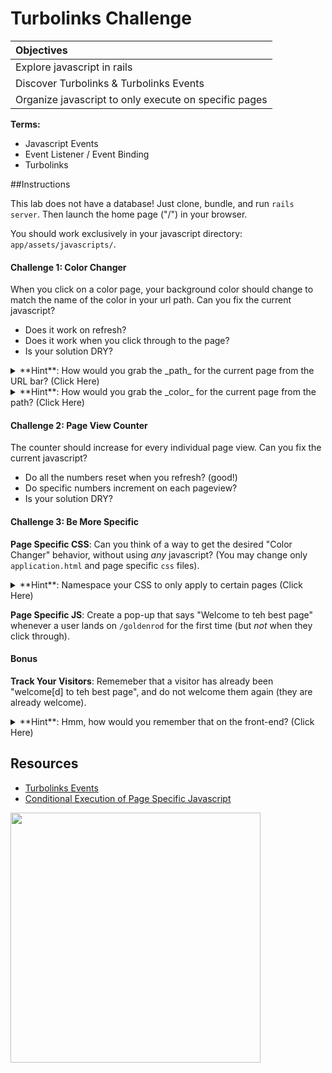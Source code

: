 # Turbolinks Challenge

| **Objectives** |
| :---- |
| Explore javascript in rails |
| Discover Turbolinks & Turbolinks Events |
| Organize javascript to only execute on specific pages |

**Terms:**
- Javascript Events
- Event Listener / Event Binding
- Turbolinks

##Instructions

This lab does not have a database! Just clone, bundle, and run `rails server`. Then launch the home page ("/") in your browser.

You should work exclusively in your javascript directory: `app/assets/javascripts/`.

#### Challenge 1: Color Changer

When you click on a color page, your background color should change to match the name of the color in your url path. Can you fix the current javascript?

- Does it work on refresh?
- Does it work when you click through to the page?
- Is your solution DRY?

<details>
<summary>**Hint**: How would you grab the _path_ for the current page from the URL bar? (Click Here)</summary>
<br>
```js
window.location.pathname
// or, just
location.pathname
```
</details>

<details>
<summary>**Hint**: How would you grab the _color_ for the current page from the path? (Click Here)</summary>
<br>
```js
location.pathname.split("/")[1]; // warning: returns "" if path is "/"!
```
</details>

#### Challenge 2: Page View Counter

The counter should increase for every individual page view.  Can you fix the current javascript?

- Do all the numbers reset when you refresh? (good!)
- Do specific numbers increment on each pageview?
- Is your solution DRY?

#### Challenge 3: Be More Specific
**Page Specific CSS**: Can you think of a way to get the desired "Color Changer" behavior, without using _any_ javascript? (You may change only `application.html` and page specific `css` files).

<details>
<summary>**Hint**: Namespace your CSS to only apply to certain pages (Click Here)</summary>
<br/>
Identify the current page using an html `class` attribute, an `erb` tag, and the name of the current controller:
```html
<!-- app/views/layouts/application.html.erb -->
<body class="<%= page_specific_identifier %>">
    <!-- ... -->
</body>
```
<br/>
Reference the page specific `class` (i.e. the controller name and method name) in your stylesheet:
```css
/* app/assets/stylesheets/name_of_controller.css */
body.controller_name.method_name p {
    /*  
     *  the styles inside here will only apply to p tags
     *    that are nested inside body tags
     *      that have the "page_specific_identifier" id
     */
}
```

</details>

**Page Specific JS**: Create a pop-up that says "Welcome to teh best page" whenever a user lands on `/goldenrod` for the first time (but _not_ when they click through).

#### Bonus
**Track Your Visitors**: Rememeber that a visitor has already been "welcome[d] to teh best page", and do not welcome them again (they are already welcome).

<details>
<summary>**Hint**: Hmm, how would you remember that on the front-end? (Click Here)</summary>
<br>
Use a [cookie](http://letmegooglethat.com/?q=set+cookie+javascript+-w3schools), or [localstorage](https://developer.mozilla.org/en-US/docs/Web/API/Storage/LocalStorage)!
</details>

## Resources
- [Turbolinks Events](https://github.com/turbolinks/turbolinks-classic#events)
- [Conditional Execution of Page Specific Javascript](https://railsapps.github.io/rails-javascript-include-external.html#conditional)

<img width="400" src="https://media.giphy.com/media/l2Je2UKgDMm2HMqha/giphy.gif">
